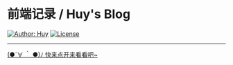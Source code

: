 # 前端记录 / Huy's Blog

[![Author: Huy](https://img.shields.io/badge/Author-huy-yellow)](https://github.com/rayadaschn)
[![License](https://img.shields.io/badge/LICENSE-CC--BY--SA--4.0-yellow)](https://creativecommons.org/licenses/by-sa/4.0/)

---

[(●´∀ ｀ ●)ﾉ 快来点开来看看吧~](https://rayadaschn.github.io/front-end-life/)
